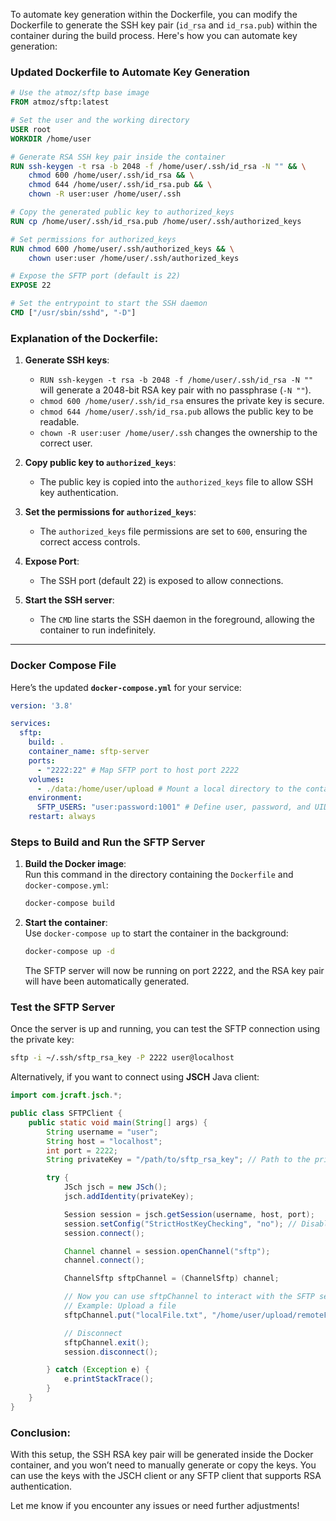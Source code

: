 To automate key generation within the Dockerfile, you can modify the Dockerfile to generate the SSH key pair (`id_rsa` and `id_rsa.pub`) within the container during the build process. Here's how you can automate key generation:

### **Updated Dockerfile to Automate Key Generation**

```Dockerfile
# Use the atmoz/sftp base image
FROM atmoz/sftp:latest

# Set the user and the working directory
USER root
WORKDIR /home/user

# Generate RSA SSH key pair inside the container
RUN ssh-keygen -t rsa -b 2048 -f /home/user/.ssh/id_rsa -N "" && \
    chmod 600 /home/user/.ssh/id_rsa && \
    chmod 644 /home/user/.ssh/id_rsa.pub && \
    chown -R user:user /home/user/.ssh

# Copy the generated public key to authorized_keys
RUN cp /home/user/.ssh/id_rsa.pub /home/user/.ssh/authorized_keys

# Set permissions for authorized_keys
RUN chmod 600 /home/user/.ssh/authorized_keys && \
    chown user:user /home/user/.ssh/authorized_keys

# Expose the SFTP port (default is 22)
EXPOSE 22

# Set the entrypoint to start the SSH daemon
CMD ["/usr/sbin/sshd", "-D"]
```

### **Explanation of the Dockerfile:**

1. **Generate SSH keys**:  
   - `RUN ssh-keygen -t rsa -b 2048 -f /home/user/.ssh/id_rsa -N ""` will generate a 2048-bit RSA key pair with no passphrase (`-N ""`).
   - `chmod 600 /home/user/.ssh/id_rsa` ensures the private key is secure.
   - `chmod 644 /home/user/.ssh/id_rsa.pub` allows the public key to be readable.
   - `chown -R user:user /home/user/.ssh` changes the ownership to the correct user.

2. **Copy public key to `authorized_keys`**:  
   - The public key is copied into the `authorized_keys` file to allow SSH key authentication.

3. **Set the permissions for `authorized_keys`**:  
   - The `authorized_keys` file permissions are set to `600`, ensuring the correct access controls.

4. **Expose Port**:  
   - The SSH port (default 22) is exposed to allow connections.

5. **Start the SSH server**:  
   - The `CMD` line starts the SSH daemon in the foreground, allowing the container to run indefinitely.

---

### **Docker Compose File**

Here’s the updated **`docker-compose.yml`** for your service:

```yaml
version: '3.8'

services:
  sftp:
    build: .
    container_name: sftp-server
    ports:
      - "2222:22" # Map SFTP port to host port 2222
    volumes:
      - ./data:/home/user/upload # Mount a local directory to the container for file uploads
    environment:
      SFTP_USERS: "user:password:1001" # Define user, password, and UID
    restart: always
```

### **Steps to Build and Run the SFTP Server**

1. **Build the Docker image**:  
   Run this command in the directory containing the `Dockerfile` and `docker-compose.yml`:

   ```sh
   docker-compose build
   ```

2. **Start the container**:  
   Use `docker-compose up` to start the container in the background:

   ```sh
   docker-compose up -d
   ```

   The SFTP server will now be running on port 2222, and the RSA key pair will have been automatically generated.

### **Test the SFTP Server**

Once the server is up and running, you can test the SFTP connection using the private key:

```sh
sftp -i ~/.ssh/sftp_rsa_key -P 2222 user@localhost
```

Alternatively, if you want to connect using **JSCH** Java client:

```java
import com.jcraft.jsch.*;

public class SFTPClient {
    public static void main(String[] args) {
        String username = "user";
        String host = "localhost";
        int port = 2222;
        String privateKey = "/path/to/sftp_rsa_key"; // Path to the private key

        try {
            JSch jsch = new JSch();
            jsch.addIdentity(privateKey);

            Session session = jsch.getSession(username, host, port);
            session.setConfig("StrictHostKeyChecking", "no"); // Disable strict host key checking
            session.connect();

            Channel channel = session.openChannel("sftp");
            channel.connect();

            ChannelSftp sftpChannel = (ChannelSftp) channel;

            // Now you can use sftpChannel to interact with the SFTP server
            // Example: Upload a file
            sftpChannel.put("localFile.txt", "/home/user/upload/remoteFile.txt");

            // Disconnect
            sftpChannel.exit();
            session.disconnect();

        } catch (Exception e) {
            e.printStackTrace();
        }
    }
}
```

### **Conclusion:**

With this setup, the SSH RSA key pair will be generated inside the Docker container, and you won’t need to manually generate or copy the keys. You can use the keys with the JSCH client or any SFTP client that supports RSA authentication.

Let me know if you encounter any issues or need further adjustments!
